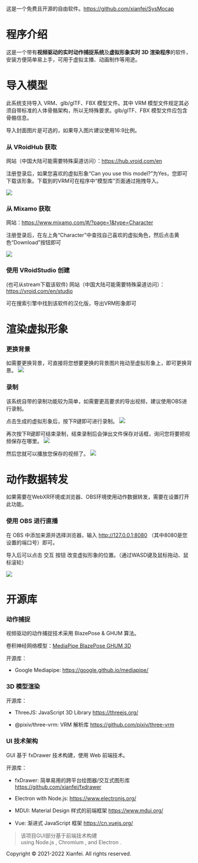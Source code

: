 这是一个免费且开源的自由软件。https://github.com/xianfei/SysMocap

# 程序介绍

这是一个带有**视频驱动的实时动作捕捉系统**及**虚拟形象实时 3D 渲染程序**的软件，安装方便简单易上手，可用于虚拟主播、动画制作等用途。

# 导入模型

此系统支持导入 VRM、glb/glTF、FBX 模型文件。其中 VRM 模型文件规定其必须自带标准的人体骨骼架构，所以无特殊要求。glb/glTF、FBX 模型文件应包含骨骼信息。

导入封面图片是可选的，如果导入图片建议使用16:9比例。

### 从 VRoidHub 获取

网站（中国大陆可能需要特殊渠道访问）：https://hub.vroid.com/en

注册登录后，如果您喜欢的虚拟形象“Can you use this model?”为Yes，您即可下载该形象。下载到的VRM可在程序中“模型库”页面通过拖拽导入。

![](img/Snipaste_2022-05-30_23-58-50.jpg)

### 从 Mixamo 获取

网站：https://www.mixamo.com/#/?page=1&type=Character

注册登录后，在左上角“Character”中查找自己喜欢的虚拟角色，然后点击黄色“Download”按钮即可

![](img/Snipaste_2022-05-31_00-02-30.jpg)

### 使用 VRoidStudio 创建

(也可从stream下载该软件)  网站（中国大陆可能需要特殊渠道访问）：https://vroid.com/en/studio

可在搜索引擎中找到该软件的汉化版，导出VRM形象即可

# 渲染虚拟形象

### 更换背景

如需要更换背景，可直接将您想要更换的背景图片拖动至虚拟形象上，即可更换背景。
![](img/bg.webp)

### 录制

该系统自带的录制功能较为简单，如需要更高要求的导出视频，建议使用OBS进行录制。

点击生成的虚拟形象后，按下R键即可进行录制。
![](img/rec1.webp)

再次按下R键即可结束录制，结束录制后会弹出文件保存对话框，询问您将要把视频保存在哪里。
![](img/rec2.webp)

然后您就可以播放您保存的视频了。
![](img/rec3.webp)

# 动作数据转发

如果需要在WebXR环境或浏览器、OBS环境使用动作数据转发，需要在设置打开此功能。

### 使用 OBS 进行直播

在 OBS 中添加来源并选择浏览器，输入 http://127.0.0.1:8080  （其中8080是您设置的端口号）即可。

导入后可以点击 交互 按钮 改变虚拟形象的位置。（通过WASD键及鼠标拖动、鼠标滚轮）

![](img/Snipaste_2022-06-10_01-19-34.jpg)


# 开源库

### 动作捕捉

视频驱动的动作捕捉技术采用 BlazePose & GHUM 算法。

卷积神经网络模型：[MediaPipe BlazePose GHUM 3D](../pdfs/pose_model_card.pdf)

开源库：

-   Google Mediapipe: https://google.github.io/mediapipe/

### 3D 模型渲染

开源库：

-   ThreeJS: JavaScript 3D Library https://threejs.org/

-   @pixiv/three-vrm: VRM 解析库 https://github.com/pixiv/three-vrm

### UI 技术架构

GUI 基于 fxDrawer 技术构建，使用 Web 前端技术。

开源库：

-   fxDrawer: 简单易用的跨平台绘图器/交互式图形库 https://github.com/xianfei/fxdrawer

-   Electron with Node.js: https://www.electronjs.org/

-   MDUI: Material Design 样式的前端框架 https://www.mdui.org/

-   Vue: 渐进式 JavaScript 框架 https://cn.vuejs.org/

> <span>该项目GUI部分基于前端技术构建<br>using Node.js <span id="node-version"></span>, Chromium <span id="chrome-version"></span>, and Electron <span id="electron-version"></span>.</span>

Copyright © 2021-2022 Xianfei. All rights reserved.
